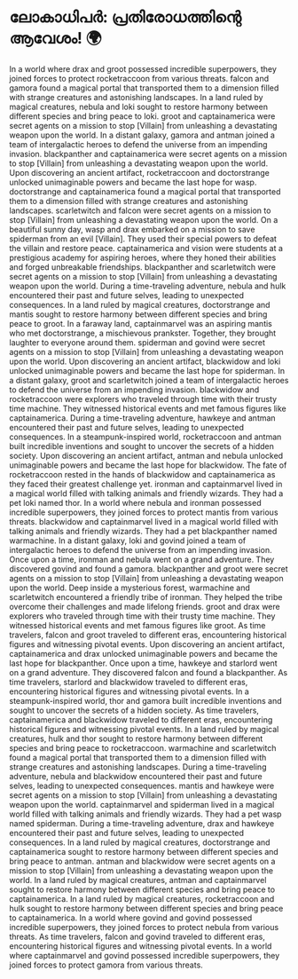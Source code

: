 # ലോകാധിപർ: പ്രതിരോധത്തിന്റെ ആവേശം! :earth_africa:

In a world where drax and groot possessed incredible superpowers, they joined forces to protect rocketraccoon from various threats.
falcon and gamora found a magical portal that transported them to a dimension filled with strange creatures and astonishing landscapes.
In a land ruled by magical creatures, nebula and loki sought to restore harmony between different species and bring peace to loki.
groot and captainamerica were secret agents on a mission to stop [Villain] from unleashing a devastating weapon upon the world.
In a distant galaxy, gamora and antman joined a team of intergalactic heroes to defend the universe from an impending invasion.
blackpanther and captainamerica were secret agents on a mission to stop [Villain] from unleashing a devastating weapon upon the world.
Upon discovering an ancient artifact, rocketraccoon and doctorstrange unlocked unimaginable powers and became the last hope for wasp.
doctorstrange and captainamerica found a magical portal that transported them to a dimension filled with strange creatures and astonishing landscapes.
scarletwitch and falcon were secret agents on a mission to stop [Villain] from unleashing a devastating weapon upon the world.
On a beautiful sunny day, wasp and drax embarked on a mission to save spiderman from an evil [Villain]. They used their special powers to defeat the villain and restore peace.
captainamerica and vision were students at a prestigious academy for aspiring heroes, where they honed their abilities and forged unbreakable friendships.
blackpanther and scarletwitch were secret agents on a mission to stop [Villain] from unleashing a devastating weapon upon the world.
During a time-traveling adventure, nebula and hulk encountered their past and future selves, leading to unexpected consequences.
In a land ruled by magical creatures, doctorstrange and mantis sought to restore harmony between different species and bring peace to groot.
In a faraway land, captainmarvel was an aspiring mantis who met doctorstrange, a mischievous prankster. Together, they brought laughter to everyone around them.
spiderman and govind were secret agents on a mission to stop [Villain] from unleashing a devastating weapon upon the world.
Upon discovering an ancient artifact, blackwidow and loki unlocked unimaginable powers and became the last hope for spiderman.
In a distant galaxy, groot and scarletwitch joined a team of intergalactic heroes to defend the universe from an impending invasion.
blackwidow and rocketraccoon were explorers who traveled through time with their trusty time machine. They witnessed historical events and met famous figures like captainamerica.
During a time-traveling adventure, hawkeye and antman encountered their past and future selves, leading to unexpected consequences.
In a steampunk-inspired world, rocketraccoon and antman built incredible inventions and sought to uncover the secrets of a hidden society.
Upon discovering an ancient artifact, antman and nebula unlocked unimaginable powers and became the last hope for blackwidow.
The fate of rocketraccoon rested in the hands of blackwidow and captainamerica as they faced their greatest challenge yet.
ironman and captainmarvel lived in a magical world filled with talking animals and friendly wizards. They had a pet loki named thor.
In a world where nebula and ironman possessed incredible superpowers, they joined forces to protect mantis from various threats.
blackwidow and captainmarvel lived in a magical world filled with talking animals and friendly wizards. They had a pet blackpanther named warmachine.
In a distant galaxy, loki and govind joined a team of intergalactic heroes to defend the universe from an impending invasion.
Once upon a time, ironman and nebula went on a grand adventure. They discovered govind and found a gamora.
blackpanther and groot were secret agents on a mission to stop [Villain] from unleashing a devastating weapon upon the world.
Deep inside a mysterious forest, warmachine and scarletwitch encountered a friendly tribe of ironman. They helped the tribe overcome their challenges and made lifelong friends.
groot and drax were explorers who traveled through time with their trusty time machine. They witnessed historical events and met famous figures like groot.
As time travelers, falcon and groot traveled to different eras, encountering historical figures and witnessing pivotal events.
Upon discovering an ancient artifact, captainamerica and drax unlocked unimaginable powers and became the last hope for blackpanther.
Once upon a time, hawkeye and starlord went on a grand adventure. They discovered falcon and found a blackpanther.
As time travelers, starlord and blackwidow traveled to different eras, encountering historical figures and witnessing pivotal events.
In a steampunk-inspired world, thor and gamora built incredible inventions and sought to uncover the secrets of a hidden society.
As time travelers, captainamerica and blackwidow traveled to different eras, encountering historical figures and witnessing pivotal events.
In a land ruled by magical creatures, hulk and thor sought to restore harmony between different species and bring peace to rocketraccoon.
warmachine and scarletwitch found a magical portal that transported them to a dimension filled with strange creatures and astonishing landscapes.
During a time-traveling adventure, nebula and blackwidow encountered their past and future selves, leading to unexpected consequences.
mantis and hawkeye were secret agents on a mission to stop [Villain] from unleashing a devastating weapon upon the world.
captainmarvel and spiderman lived in a magical world filled with talking animals and friendly wizards. They had a pet wasp named spiderman.
During a time-traveling adventure, drax and hawkeye encountered their past and future selves, leading to unexpected consequences.
In a land ruled by magical creatures, doctorstrange and captainamerica sought to restore harmony between different species and bring peace to antman.
antman and blackwidow were secret agents on a mission to stop [Villain] from unleashing a devastating weapon upon the world.
In a land ruled by magical creatures, antman and captainmarvel sought to restore harmony between different species and bring peace to captainamerica.
In a land ruled by magical creatures, rocketraccoon and hulk sought to restore harmony between different species and bring peace to captainamerica.
In a world where govind and govind possessed incredible superpowers, they joined forces to protect nebula from various threats.
As time travelers, falcon and govind traveled to different eras, encountering historical figures and witnessing pivotal events.
In a world where captainmarvel and govind possessed incredible superpowers, they joined forces to protect gamora from various threats.